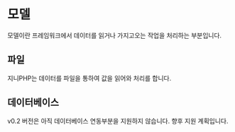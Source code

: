 # 모델
모델이란 프레임워크에서 데이터를 읽거나 가지고오는 작업을 처리하는 부분입니다.


## 파일
지니PHP는 데이터를 파일을 통하여 값을 읽어와 처리를 합니다.


## 데이터베이스
v0.2 버전은 아직 데이터베이스 연동부분을 지원하지 않습니다. 향후 지원 계획입니다. 